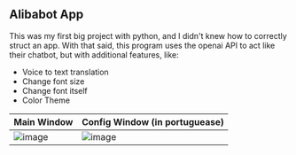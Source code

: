 ## Alibabot App
This was my first big project with python, and I didn't knew how to correctly struct an app.
With that said, this program uses the openai API to act like their chatbot, but with additional features, like:
- Voice to text translation
- Change font size
- Change font itself
- Color Theme

|Main Window|Config Window (in portuguease)|
|-|-|
| ![image](https://github.com/CaioEmPessoa/python-chatgpt/assets/127911795/c00250d6-2c6d-43b8-93be-1b1a2085614f) | ![image](https://github.com/CaioEmPessoa/python-chatgpt/assets/127911795/35c23ba4-0648-423c-b80a-3011f2895ae8) |

